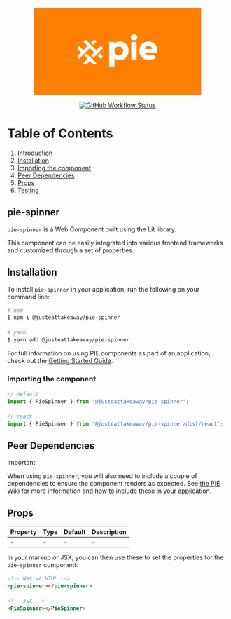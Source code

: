 <p align="center">
  <img align="center" src="../../../readme_image.png" height="200" alt="">
</p>

<p align="center">
  <a href="https://www.npmjs.com/@justeattakeaway/pie-spinner">
    <img alt="GitHub Workflow Status" src="https://img.shields.io/npm/v/@justeattakeaway/pie-spinner.svg">
  </a>
</p>

# Table of Contents

1. [Introduction](#pie-spinner)
2. [Installation](#installation)
3. [Importing the component](#importing-the-component)
4. [Peer Dependencies](#peer-dependencies)
5. [Props](#props)
6. [Testing](#testing)

## pie-spinner

`pie-spinner` is a Web Component built using the Lit library.

This component can be easily integrated into various frontend frameworks and customized through a set of properties.


## Installation

To install `pie-spinner` in your application, run the following on your command line:

```bash
# npm
$ npm i @justeattakeaway/pie-spinner

# yarn
$ yarn add @justeattakeaway/pie-spinner
```

For full information on using PIE components as part of an application, check out the [Getting Started Guide](https://github.com/justeattakeaway/pie/wiki/Getting-started-with-PIE-Web-Components).


### Importing the component

```js
// default
import { PieSpinner } from '@justeattakeaway/pie-spinner';

// react
import { PieSpinner } from '@justeattakeaway/pie-spinner/dist/react';
```


## Peer Dependencies

> [!IMPORTANT]
> When using `pie-spinner`, you will also need to include a couple of dependencies to ensure the component renders as expected. See [the PIE Wiki](https://github.com/justeattakeaway/pie/wiki/Getting-started-with-PIE-Web-Components#expected-dependencies) for more information and how to include these in your application.


## Props

| Property | Type | Default | Description |
|---|---|---|---|
| - | - | - | - |

In your markup or JSX, you can then use these to set the properties for the `pie-spinner` component:

```html
<!-- Native HTML -->
<pie-spinner></pie-spinner>

<!-- JSX -->
<PieSpinner></PieSpinner>
```
